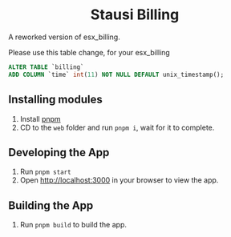 <h1 align='center'>Stausi Billing</h1>

A reworked version of esx_billing.

Please use this table change, for your esx_billing

```sql
ALTER TABLE `billing`
ADD COLUMN `time` int(11) NOT NULL DEFAULT unix_timestamp();
```

## Installing modules

1. Install [pnpm](https://pnpm.io/installation)
2. CD to the `web` folder and run `pnpm i`, wait for it to complete.

## Developing the App

1. Run `pnpm start`
2. Open [http://localhost:3000](http://localhost:3000) in your browser to view the app.

## Building the App

1. Run `pnpm build` to build the app.
